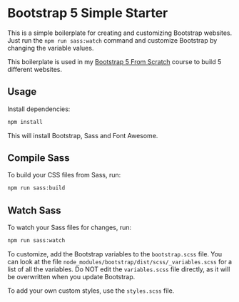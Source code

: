 # Bootstrap 5 Simple Starter

This is a simple boilerplate for creating and customizing Bootstrap websites. Just run the `npm run sass:watch` command and customize Bootstrap by changing the variable values.

This boilerplate is used in my [Bootstrap 5 From Scratch](https://traversymedia.com/bootstrap-from-scratch) course to build 5 different websites.

## Usage

Install dependencies:

```bash
npm install
```

This will install Bootstrap, Sass and Font Awesome.

## Compile Sass

To build your CSS files from Sass, run:

```bash
npm run sass:build
```

## Watch Sass

To watch your Sass files for changes, run:

```bash
npm run sass:watch
```

To customize, add the Bootstrap variables to the `bootstrap.scss` file. You can look at the file `node_modules/bootstrap/dist/scss/_variables.scss` for a list of all the variables. Do NOT edit the `variables.scss` file directly, as it will be overwritten when you update Bootstrap.

To add your own custom styles, use the `styles.scss` file.
